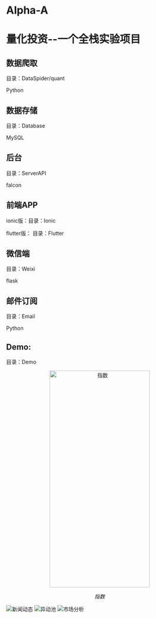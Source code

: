 # Alpha-A
# 量化投资--一个全栈实验项目

## 数据爬取

目录：DataSpider/quant

Python

## 数据存储

目录：Database

MySQL

## 后台

目录：ServerAPI

falcon

## 前端APP

ionic版：目录：Ionic

flutter版： 目录：Flutter

## 微信端

目录：Weixi

flask

## 邮件订阅

目录：Email

Python

## Demo:

目录：Demo

<p align="center">
	<img src="https://github.com/kinghows/Alpha-A/blob/master/Demo/01.jpg" alt="指数"  width="270" height="585">
	<p align="center">
		<em>指数</em>
	</p>
</p>

![新闻动态](https://github.com/kinghows/Alpha-A/blob/master/Demo/02.jpg)
![异动池](https://github.com/kinghows/Alpha-A/blob/master/Demo/03.jpg)
![市场分析](https://github.com/kinghows/Alpha-A/blob/master/Demo/13.jpg)
